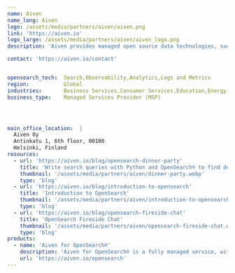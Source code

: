 ```yaml
---
name: Aiven
name_long: Aiven
logo: /assets/media/partners/aiven/aiven.png
link: 'https://aiven.io'
logo_large: /assets/media/partners/aiven/aiven_logo.png
description: 'Aiven provides managed open source data technologies, such as PostgreSQL®, Apache Kafka® and OpenSearch®, on all major clouds.'

contact: 'https://aiven.io/contact'


opensearch_tech:  Search,Observability,Analytics,Logs and Metrics
region:           Global
industries:       Business Services,Consumer Services,Education,Energy and Utilities,Healthcare,Media and Entertainment,Public Sector,Non-Profit,Retail and e-Commerce,Software and Technology,Financial Services
business_type:    Managed Services Provider (MSP)




main_office_location:  |
  Aiven Oy
  Antinkatu 1, 6th floor, 00100
  Helsinki, Finland
resources: 
  - url: 'https://aiven.io/blog/opensearch-dinner-party'
    title: 'Write search queries with Python and OpenSearch® to find delicious recipes'
    thumbnail: '/assets/media/partners/aiven/dinner-party.webp'
    type: 'blog'
  - url: 'https://aiven.io/blog/introduction-to-opensearch'
    title: 'Introduction to OpenSearch'
    thumbnail: '/assets/media/partners/aiven/introduction-to-opensearch.webp'
    type: 'blog'
  - url: 'https://aiven.io/blog/opensearch-fireside-chat'
    title: 'OpenSearch Fireside Chat'
    thumbnail: '/assets/media/partners/aiven/opensearch-fireside-chat.webp'
    type: 'blog'
products:
  - name: 'Aiven for OpenSearch®'
    description: 'Aiven for OpenSearch® is a fully managed service, with a rich set of advanced plugins and dashboards to visualize your data – easily deployed in the cloud of your choice.'
    url: 'https://aiven.io/opensearch'
---
```

